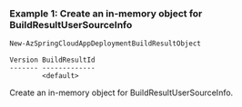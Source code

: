 ### Example 1: Create an in-memory object for BuildResultUserSourceInfo
```powershell
New-AzSpringCloudAppDeploymentBuildResultObject
```

```output
Version BuildResultId
------- -------------
        <default>
```

Create an in-memory object for BuildResultUserSourceInfo.